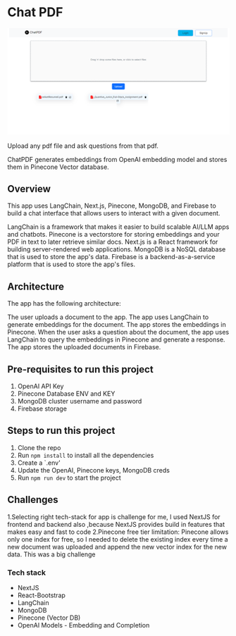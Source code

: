 # Chat PDF

<p align="center">
  <img src="public/chatpdfDemo.png" alt="demo" />
</p

Upload any pdf file and ask questions from that pdf. 

ChatPDF generates embeddings from OpenAI embedding model and stores them in Pinecone Vector database. 

## Overview
   This app uses LangChain, Next.js, Pinecone, MongoDB, and Firebase to build a chat interface that allows users to interact with a given document.

  LangChain is a framework that makes it easier to build scalable AI/LLM apps and chatbots.
  Pinecone is a vectorstore for storing embeddings and your PDF in text to later retrieve similar docs.
  Next.js is a React framework for building server-rendered web applications.
  MongoDB is a NoSQL database that is used to store the app's data.
  Firebase is a backend-as-a-service platform that is used to store the app's files.

## Architecture
   The app has the following architecture:

  The user uploads a document to the app.
  The app uses LangChain to generate embeddings for the document.
  The app stores the embeddings in Pinecone.
  When the user asks a question about the document, the app uses LangChain to query the embeddings in Pinecone and generate a response.
  The app stores the uploaded documents in Firebase.

## Pre-requisites to run this project

1. OpenAI API Key
2. Pinecone Database ENV and KEY
3. MongoDB cluster username and password
4. Firebase storage

## Steps to run this project

1. Clone the repo
2. Run `npm install` to install all the dependencies
3. Create a `.env'
4. Update the OpenAI, Pinecone keys, MongoDB creds 
5. Run `npm run dev` to start the project

## Challenges

 1.Selecting right tech-stack for app is challenge for me, I used NextJS for frontend and backend also ,because NextJS provides build in features that makes easy and fast to code
 2.Pinecone free tier limitation: Pinecone allows only one index for free, so I needed to delete the existing index every time a new document was uploaded and append the new vector index for the new data. This was a big challenge

### Tech stack

- NextJS
- React-Bootstrap
- LangChain
- MongoDB
- Pinecone (Vector DB)
- OpenAI Models - Embedding and Completion

